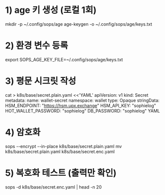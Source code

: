 # 1) age 키 생성 (로컬 1회)
mkdir -p ~/.config/sops/age
age-keygen -o ~/.config/sops/age/keys.txt

# 2) 환경 변수 등록
export SOPS_AGE_KEY_FILE=~/.config/sops/age/keys.txt

# 3) 평문 시크릿 작성
cat > k8s/base/secret.plain.yaml <<'YAML'
apiVersion: v1
kind: Secret
metadata:
  name: wallet-secret
  namespace: wallet
type: Opaque
stringData:
  HSM_ENDPOINT: "https://hsm.upx.exchange"
  HSM_API_KEY: "sophielog"
  HOT_WALLET_PASSWORD: "sophielog"
  DB_PASSWORD: "sophielog"
YAML

# 4) 암호화
sops --encrypt --in-place k8s/base/secret.plain.yaml
mv k8s/base/secret.plain.yaml k8s/base/secret.enc.yaml

# 5) 복호화 테스트 (출력만 확인)
sops -d k8s/base/secret.enc.yaml | head -n 20
